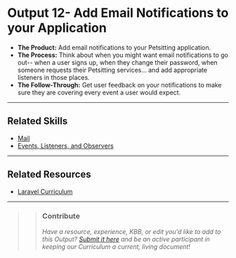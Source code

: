 # Output 12- Add Email Notifications to your Application

- **The Product:** Add email notifications to your Petsitting application. <br>
- **The Process:** Think about when you might want email notifications to go out-- when a user signs up, when they change their password, when someone requests their Petsitting services... and add appropriate listeners in those places.  <br>
- **The Follow-Through:** Get user feedback on your notifications to make sure they are covering every event a user would expect. 

----
## Related Skills
- [Mail](https://github.com/andela/learningmap/tree/new-structure/D1/D1%20PHP/D1%20Laravel/Curriculum/16-%20Mail)
- [Events, Listeners, and Observers](https://github.com/andela/learningmap/tree/new-structure/D1/D1%20PHP/D1%20Laravel/Curriculum/13%20-%20Events)

----
## Related Resources
- [Laravel Curriculum](https://github.com/andela/learningmap/tree/new-structure/D1/D1%20PHP/D1%20Laravel/Curriculum)

---

>> ### Contribute
>> _Have a resource, experience, KBB, or edit you'd like to add to this Output? [Submit it here](https://docs.google.com/a/andela.com/forms/d/e/1FAIpQLSeiwit-7JW3UScG9ItDX9DUZZnlCwdpo7aWruahsPKNJ_6JOA/viewform?usp=sf_link) and be an active participant in keeping our Curriculum a current, living document!_
